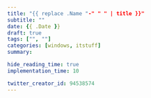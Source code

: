 ```yaml
---
title: "{{ replace .Name "-" " " | title }}"
subtitle: ""
date: {{ .Date }}
draft: true
tags: ["", ""]
categories: [windows, itstuff]
summary: 

hide_reading_time: true
implementation_time: 10

twitter_creator_id: 94538574
---
```


